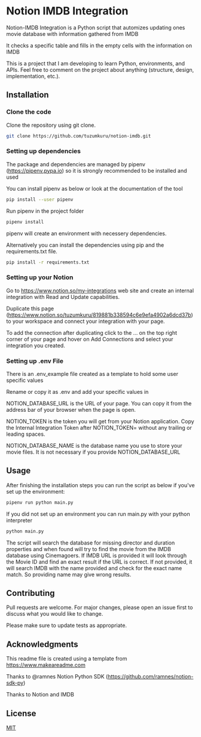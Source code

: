 # Notion IMDB Integration

Notion-IMDB Integration is a Python script that automizes updating ones movie database with information gathered from IMDB

It checks a specific table and fills in the empty cells with the information on IMDB

This is a project that I am developing to learn Python, environments, and APIs. Feel free to comment on the project about anything (structure, design, implementation, etc.). 

## Installation

### Clone the code

Clone the repository using git clone.

```bash
git clone https://github.com/tuzumkuru/notion-imdb.git
```

### Setting up dependencies

The package and dependencies are managed by pipenv (https://pipenv.pypa.io) so it is strongly recommended to be installed and used

You can install pipenv as below or look at the documentation of the tool

```bash
pip install --user pipenv
```

Run pipenv in the project folder

```bash
pipenv install
```

pipenv will create an environment with necessery dependencies.

Alternatively you can install the dependencies using pip and the requirements.txt file. 

```bash
pip install -r requirements.txt
```

### Setting up your Notion

Go to https://www.notion.so/my-integrations web site and create an internal integration with Read and Update capabilities.

Duplicate this page (https://www.notion.so/tuzumkuru/819881b338594c6e9efa4902a6dcd37b) to your workspace and connect your integration with your page.

To add the connection after duplicating click to the ... on the top right corner of your page and hover on Add Connections and select your integration you created. 


### Setting up .env File

There is an .env_example file created as a template to hold some user specific values

Rename or copy it as .env and add your specific values in

NOTION_DATABASE_URL is the URL of your page. You can copy it from the address bar of your browser when the page is open. 

NOTION_TOKEN is the token you will get from your Notion application. Copy the Internal Integration Token after NOTION_TOKEN= without any trailing or leading spaces.

NOTION_DATABASE_NAME is the database name you use to store your movie files. It is not necessary if you provide NOTION_DATABASE_URL


## Usage

After finishing the installation steps you can run the script as below if you've set up the environment:

```bash
pipenv run python main.py
```

If you did not set up an environment you can run main.py with your python interpreter

```bash
python main.py
```

The script will search the database for missing director and duration properties and when found will try to find the movie from the IMDB database using Cinemagoers. If IMDB URL is provided it will look through the Movie ID and find an exact result if the URL is correct. If not provided, it will search IMDB with the name provided and check for the exact name match. So providing name may give wrong results. 

## Contributing

Pull requests are welcome. For major changes, please open an issue first
to discuss what you would like to change.

Please make sure to update tests as appropriate.


## Acknowledgments

This readme file is created using a template from https://www.makeareadme.com

Thanks to @ramnes Notion Python SDK (https://github.com/ramnes/notion-sdk-py)

Thanks to Notion and IMDB


## License

[MIT](https://choosealicense.com/licenses/mit/)